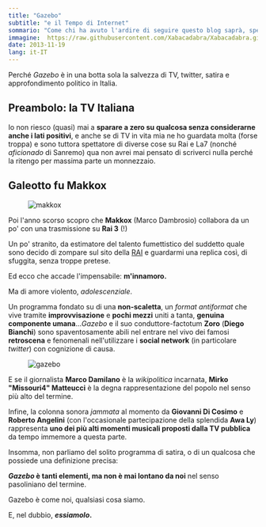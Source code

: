 ```yaml
---
title: "Gazebo"
subtitle: "e il Tempo di Internet"
sommario: "Come chi ha avuto l'ardire di seguire questo blog saprà, spesso ho scritto qualcosina in merito alla..."
immagine:  https://raw.githubusercontent.com/Xabacadabra/Xabacadabra.github.io/master/images/gazebo.jpg
date: 2013-11-19
lang: it-IT
---
```


Perché _Gazebo_ è in una botta sola la salvezza di TV, twitter, satira e approfondimento politico in Italia.  

## Preambolo: la TV Italiana
  
Io non riesco (quasi) mai a **sparare a zero su qualcosa senza considerarne anche i lati positivi**, e anche se di TV in vita mia ne ho guardata molta (forse troppa) e sono tuttora spettatore di diverse cose su Rai e La7 (nonché _aficionado_ di Sanremo) qua non avrei mai pensato di scriverci nulla perché la ritengo per massima parte un monnezzaio.

## Galeotto fu Makkox

<figure>
	<img src="https://2.bp.blogspot.com/-GmB43WccjR4/Uouo6HCA1lI/AAAAAAAAFiI/xUFi6qVZnHA/s1600/canemucca_paz.jpg" alt="makkox">
</figure>

Poi l'anno scorso scopro che **Makkox** (Marco Dambrosio) collabora da un po' con una trasmissione su **Rai 3** (!)  
  
Un po' stranito, da estimatore del talento fumettistico del suddetto quale sono decido di zompare sul sito della [RAI](https://www.gazebo.rai.it/) e guardarmi una replica così, di sfuggita, senza troppe pretese.  
  
Ed ecco che accade l'impensabile: **m'innamoro.**  
  
Ma di amore violento, _adolescenziale_.  
  
Un programma fondato su di una **non-scaletta**, un _format antiformat_ che vive tramite **improvvisazione** e **pochi mezzi** uniti a tanta, **genuina componente umana**..._Gazebo_ e il suo conduttore-factotum **Zoro** (**Diego Bianchi**) sono spaventosamente abili nel entrare nel vivo dei famosi **retroscena** e fenomenali nell'utilizzare i **social network** (in particolare _twitter_) con cognizione di causa.

<figure>
	<img src="https://1.bp.blogspot.com/-0uzvFYUeWBE/Uouqsuo1AvI/AAAAAAAAFiU/87Vz2z-eeaU/s1600/la-squadra-di-gazebo.jpg" alt="gazebo">
</figure>  
  
E se il giornalista **Marco Damilano** è la _wikipolitica_ incarnata, **Mirko "Missouri4" Matteucci** è la degna rappresentazione del popolo nel senso più alto del termine.  
  
Infine, la colonna sonora _jammata_ al momento da **Giovanni Di Cosimo** e **Roberto Angelini** (con l'occasionale partecipazione della splendida **Awa Ly**) rappresenta **uno dei più alti momenti musicali proposti dalla TV pubblica** da tempo immemore a questa parte.  
  
Insomma, non parliamo del solito programma di satira, o di un qualcosa che possiede una definizione precisa: 

**_Gazebo_ è tanti elementi, ma non è mai lontano da noi** nel senso pasoliniano del termine. 

Gazebo è come noi, qualsiasi cosa siamo.  
  
E, nel dubbio, **_essiamolo_.**